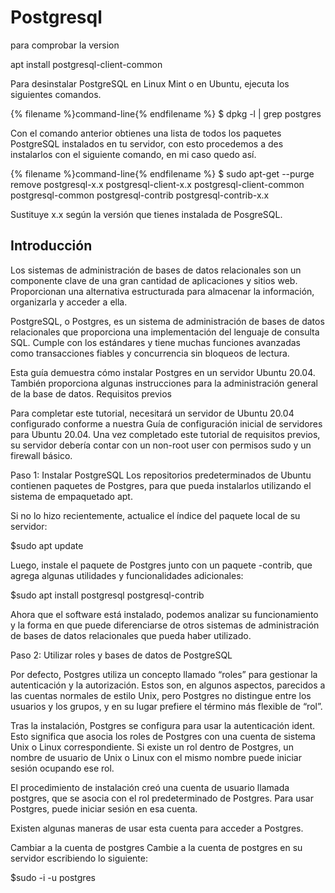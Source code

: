 # Postgresql

para comprobar la version 

apt install postgresql-client-common




Para desinstalar PostgreSQL en Linux Mint o en Ubuntu, ejecuta los siguientes comandos.

{% filename %}command-line{% endfilename %}
$ dpkg -l | grep postgres


Con el comando anterior obtienes una lista de todos los paquetes PostgreSQL instalados en tu servidor, con esto procedemos a des instalarlos con el siguiente comando, en mi caso quedo así.

{% filename %}command-line{% endfilename %}
$ sudo apt-get --purge remove postgresql-x.x postgresql-client-x.x postgresql-client-common postgresql-common postgresql-contrib postgresql-contrib-x.x

Sustituye x.x según la versión que tienes instalada de PosgreSQL.

## Introducción

Los sistemas de administración de bases de datos relacionales son un componente clave de una gran cantidad de aplicaciones y sitios web. Proporcionan una alternativa estructurada para almacenar la información, organizarla y acceder a ella.

PostgreSQL, o Postgres, es un sistema de administración de bases de datos relacionales que proporciona una implementación del lenguaje de consulta SQL. Cumple con los estándares y tiene muchas funciones avanzadas como transacciones fiables y concurrencia sin bloqueos de lectura.

Esta guía demuestra cómo instalar Postgres en un servidor Ubuntu 20.04. También proporciona algunas instrucciones para la administración general de la base de datos.
Requisitos previos

Para completar este tutorial, necesitará un servidor de Ubuntu 20.04 configurado conforme a nuestra Guía de configuración inicial de servidores para Ubuntu 20.04. Una vez completado este tutorial de requisitos previos, su servidor debería contar con un non-root user con permisos sudo y un firewall básico.

Paso 1: Instalar PostgreSQL
Los repositorios predeterminados de Ubuntu contienen paquetes de Postgres, para que pueda instalarlos utilizando el sistema de empaquetado apt.

Si no lo hizo recientemente, actualice el índice del paquete local de su servidor:

$sudo apt update

Luego, instale el paquete de Postgres junto con un paquete -contrib, que agrega algunas utilidades y funcionalidades adicionales:

$sudo apt install postgresql postgresql-contrib

Ahora que el software está instalado, podemos analizar su funcionamiento y la forma en que puede diferenciarse de otros sistemas de administración de bases de datos relacionales que pueda haber utilizado.

Paso 2: Utilizar roles y bases de datos de PostgreSQL

Por defecto, Postgres utiliza un concepto llamado “roles” para gestionar la autenticación y la autorización. Estos son, en algunos aspectos, parecidos a las cuentas normales de estilo Unix, pero Postgres no distingue entre los usuarios y los grupos, y en su lugar prefiere el término más flexible de “rol”.

Tras la instalación, Postgres se configura para usar la autenticación ident. Esto significa que asocia los roles de Postgres con una cuenta de sistema Unix o Linux correspondiente. Si existe un rol dentro de Postgres, un nombre de usuario de Unix o Linux con el mismo nombre puede iniciar sesión ocupando ese rol.

El procedimiento de instalación creó una cuenta de usuario llamada postgres, que se asocia con el rol predeterminado de Postgres. Para usar Postgres, puede iniciar sesión en esa cuenta.

Existen algunas maneras de usar esta cuenta para acceder a Postgres.

Cambiar a la cuenta de postgres
Cambie a la cuenta de postgres en su servidor escribiendo lo siguiente:

$sudo -i -u postgres